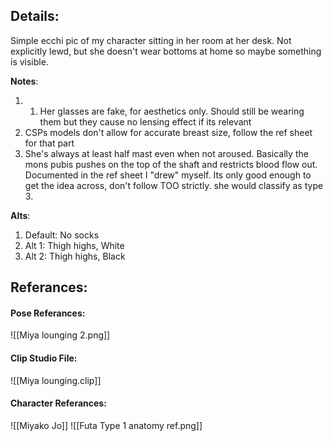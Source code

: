 ## Details:
Simple ecchi pic of my character sitting in her room at her desk. Not explicitly lewd, but she doesn't wear bottoms at home so maybe something is visible.



**Notes**:
1. 1. Her glasses are fake, for aesthetics only. Should still be wearing them but they cause no lensing effect if its relevant
2.  CSPs models don't allow for accurate breast size, follow the ref sheet for that part
3. She's always at least half mast even when not aroused. Basically the mons pubis pushes on the top of the shaft and restricts blood flow out. Documented in the ref sheet I "drew" myself. Its only good enough to get the idea across, don't follow TOO strictly. she would classify as type 3.

**Alts**:
1. Default: No socks
2. Alt 1: Thigh highs, White
3. Alt 2: Thigh highs, Black
## Referances:
#### Pose Referances:
![[Miya lounging 2.png]]
#### Clip Studio File:
![[Miya lounging.clip]]
#### Character Referances:
![[Miyako Jo]]
![[Futa Type 1 anatomy ref.png]]